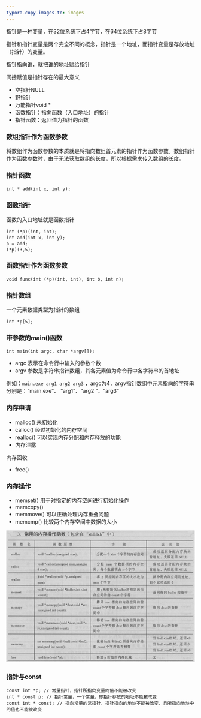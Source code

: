 ```yaml
---
typora-copy-images-to: images
---
```


指针是一种变量，在32位系统下占4字节，在64位系统下占8字节

指针和指针变量是两个完全不同的概念，指针是一个地址，而指针变量是存放地址（指针）的变量。

指针指向谁，就把谁的地址赋给指针

间接赋值是指针存在的最大意义

- 空指针NULL
- 野指针
- 万能指针void *
- 函数指针：指向函数（入口地址）的指针
- 指针函数：返回值为指针的函数

### 数组指针作为函数参数

将数组作为函数参数的本质就是将指向数组首元素的指针作为函数参数。数组指针作为函数参数时，由于无法获取数组的长度，所以根据需求传入数组的长度。

### 指针函数

```
int * add(int x, int y);
```

### 函数指针

函数的入口地址就是函数指针

```
int (*p)(int, int);
int add(int x, int y);
p = add;
(*p)(3,5);
```

### 函数指针作为函数参数

```
void func(int (*p)(int, int), int b, int n);
```

### 指针数组

一个元素数据类型为指针的数组

```
int *p[5];
```

### 带参数的main()函数

```
int main(int argc, char *argv[]);
```

- argc 表示在命令行中输入的参数个数
- argv 参数是字符串指针数组，其各元素值为命令行中各字符串的首地址

例如：`main.exe arg1 arg2 arg3` ，argc为4，argv指针数组中元素指向的字符串分别是：“main.exe”、 “arg1”、“arg2 ”、“arg3”

### 内存申请

- malloc() 未初始化
- calloc() 经过初始化的内存空间
- realloc() 可以实现内存分配和内存释放的功能
- 内存泄露

内存回收

- free() 

### 内存操作

- memset() 用于对指定的内存空间进行初始化操作
- memcopy()
- memmove() 可以正确处理内存重叠问题
- memcmp() 比较两个内存空间中数据的大小

![1499528179884](images/1499528179884.png)

### 指针与const

```
const int *p; // 常量指针，指针所指向变量的值不能被改变
int * const p; // 指针常量，一个常量，即指针存放的地址不能被改变
const int * const; // 指向常量的常指针，指针指向的地址不能被改变，且所指向地址中的值也不能被改变
```



